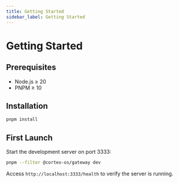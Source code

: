 ```yaml
---
title: Getting Started
sidebar_label: Getting Started
---
```


# Getting Started

## Prerequisites
- Node.js ≥ 20
- PNPM ≥ 10

## Installation
```bash
pnpm install
```

## First Launch
Start the development server on port 3333:
```bash
pnpm --filter @cortex-os/gateway dev
```
Access `http://localhost:3333/health` to verify the server is running.
